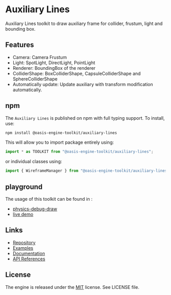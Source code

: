 # Auxiliary Lines

Auxiliary Lines toolkit to draw auxiliary frame for collider, frustum, light and bounding box.

## Features
- Camera: Camera Frustum
- Light: SpotLight, DirectLight, PointLight
- Renderer: BoundingBox of the renderer
- ColliderShape: BoxColliderShape, CapsuleColliderShape and SphereColliderShape
- Automatically update: Update auxiliary with transform modification automatically.

## npm

The `Auxiliary Lines` is published on npm with full typing support. To install, use:

```sh
npm install @oasis-engine-toolkit/auxiliary-lines
```

This will allow you to import package entirely using:

```javascript
import * as TOOLKIT from "@oasis-engine-toolkit/auxiliary-lines";
```

or individual classes using:

```javascript
import { WireframeManager } from "@oasis-engine-toolkit/auxiliary-lines";
```

## playground
The usage of this toolkit can be found in :
- [physics-debug-draw](https://github.com/ant-galaxy/oasis-engine.github.io/blob/main/playground/physics-debug-draw.ts)
- [live demo](https://oasisengine.cn/#/examples/latest/physics-debug-draw)

## Links

- [Repository](https://github.com/ant-galaxy/oasis-engine-toolkit)
- [Examples](https://oasisengine.cn/#/examples/latest/skeleton-viewer)
- [Documentation](https://oasisengine.cn/#/docs/latest/cn/install)
- [API References](https://oasisengine.cn/#/api/latest/core)

## License

The engine is released under the [MIT](https://opensource.org/licenses/MIT) license. See LICENSE file.